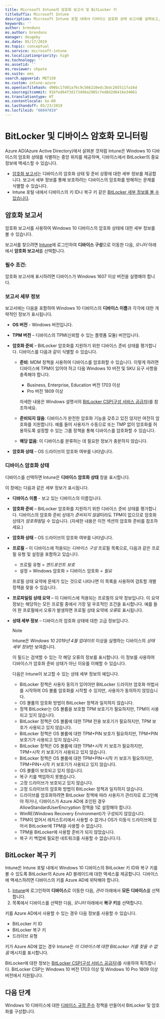 ```yaml
---
title: Microsoft Intune의 암호화 보고서 및 BitLocker 키
titleSuffix: Microsoft Intune
description: Microsoft Intune 포털 내에서 디바이스 암호화 상태 보고서를 살펴보고, BitLocker 복구 키에 액세스할 수 있습니다.
keywords: ''
author: brenduns
ms.author: brenduns
manager: dougeby
ms.date: 05/17/2019
ms.topic: conceptual
ms.service: microsoft-intune
ms.localizationpriority: high
ms.technology: ''
ms.assetid: ''
ms.reviewer: shpate
ms.suite: ems
search.appverid: MET150
ms.custom: intune-azure
ms.openlocfilehash: d90bc17d01a76c9c566210edc3bdc265511fa16d
ms.sourcegitcommit: 916fed64f3d173498a2905c7ed8d2d6416e34061
ms.translationtype: HT
ms.contentlocale: ko-KR
ms.lasthandoff: 05/23/2019
ms.locfileid: "66047819"
---
```

# <a name="monitor-bitlocker-and-device-encryption"></a>BitLocker 및 디바이스 암호화 모니터링  
Azure AD(Azure Active Directory)에서 살펴본 것처럼 Intune은 Windows 10 디바이스의 암호화 상태를 식별하는 중앙 위치를 제공하며, 디바이스에서 BitLocker의 중요 정보에 액세스할 수 있습니다.  

- [암호화 보고서](#encryption-report)는 디바이스의 암호화 상태 및 준비 상황에 대한 세부 정보를 제공합니다. 보고서 세부 정보를 통해 보호하려는 디바이스의 암호화를 방해하는 문제를 식별할 수 있습니다.  
- Intune 포털 내에서 디바이스의 키 ID나 복구 키 같은 [BitLocker 세부 정보를 볼 수 있습니다](#bitlocker-recovery-keys).  

## <a name="encryption-report"></a>암호화 보고서
암호화 보고서를 사용하여 Windows 10 디바이스의 암호화 상태에 대한 세부 정보를 볼 수 있습니다.  

보고서를 찾으려면 [Intune](https://aka.ms/intuneportal)에 로그인하여 **디바이스 구성**으로 이동한 다음, *모니터* 아래에서 **암호화 보고서**를 선택합니다.  

### <a name="prerequisites"></a>필수 조건:
암호화 보고서에 표시하려면 디바이스가 Windows 1607 이상 버전을 실행해야 합니다.  

### <a name="report-details"></a>보고서 세부 정보
보고서에는 다음을 포함하여 Windows 10 디바이스의 **디바이스 이름**과 각각에 대한 개략적인 정보가 표시됩니다.  
- **OS 버전** - Windows 버전입니다.  
- **TPM 버전** – 디바이스의 TPM(신뢰할 수 있는 플랫폼 모듈) 버전입니다.  
- **암호화 준비** – BitLocker 암호화를 지원하기 위한 디바이스 준비 상태를 평가합니다. 디바이스를 다음과 같이 식별할 수 있습니다.
  - **준비**: MDM 정책을 사용하여 디바이스를 암호화할 수 있습니다. 이렇게 하려면 디바이스에 TPM이 있어야 하고 다음 Windows 10 버전 및 SKU 요구 사항을 충족해야 합니다.
    - Business, Enterprise, Education 버전 1703 이상
    - Pro 버전 1809 이상  
  
    자세한 내용은 Windows 설명서의 [BitLocker CSP(구성 서비스 공급자)](https://docs.microsoft.com/windows/client-management/mdm/bitlocker-csp)를 참조하세요.  

  - **준비되지 않음**: 디바이스가 완전한 암호화 기능을 갖추고 있진 않지만 여전히 암호화를 지원합니다. 예를 들어 사용자가 수동으로 또는 TMP 없이 암호화를 허용하도록 설정할 수 있는 그룹 정책을 통해 디바이스를 암호화할 수 있습니다.
  - **해당 없음**: 이 디바이스를 분류하는 데 필요한 정보가 충분하지 않습니다.  

- **암호화 상태** – OS 드라이브의 암호화 여부를 나타냅니다.  


### <a name="device-encryption-status"></a>디바이스 암호화 상태
디바이스를 선택하면 Intune은 **디바이스 암호화 상태** 창을 표시합니다.

이 창에는 다음과 같은 세부 정보가 표시됩니다.  
- **디바이스 이름** - 보고 있는 디바이스의 이름입니다.  
- **암호화 준비** – BitLocker 암호화를 지원하기 위한 디바이스 준비 상태를 평가합니다. 디바이스의 암호화 준비 상태가 *준비되지 않음*이라도 TPM이 없으므로 암호화 상태가 *암호화됨*일 수 있습니다. (자세한 내용은 이전 섹션의 암호화 준비를 참조하세요.)
- **암호화 상태** – OS 드라이브의 암호화 여부를 나타냅니다.  
- **프로필** – 이 디바이스에 적용되는 *디바이스 구성* 프로필 목록으로, 다음과 같은 프로필 유형 및 설정을 포함하고 있습니다.  
  - 프로필 유형 = *엔드포인트 보호*  
  - 설정 > Windows 암호화 > 디바이스 암호화 = *필요*  

  프로필 상태 요약에 문제가 있는 것으로 나타나면 이 목록을 사용하여 검토할 개별 정책을 찾을 수 있습니다.  

- **프로파일링 상태 요약** – 이 디바이스에 적용되는 프로필의 요약 정보입니다. 이 요약 정보는 해당하는 모든 프로필 중에서 가장 덜 우호적인 조건을 표시합니다. 예를 들어 한 프로필에서 오류가 발생하면 프로필 상태 요약에 *오류*로 표시됩니다.  
- **상태 세부 정보** – 디바이스의 암호화 상태에 대한 고급 정보입니다. 
  > [!NOTE]  
  > Intune은 *Windows 10 2019년 4월 업데이트* 이상을 실행하는 디바이스의 *상태 세부 정보*만 보여줍니다.
  
  이 필드는 검색할 수 있는 각 해당 오류의 정보를 표시합니다. 이 정보를 사용하여 디바이스가 암호화 준비 상태가 아닌 이유를 이해할 수 있습니다.  

  다음은 Intune이 보고할 수 있는 상태 세부 정보의 예입니다.  

   - BitLocker 정책은 사용자 동의가 있어야만 BitLocker 드라이브 암호화 마법사를 시작하여 OS 볼륨 암호화를 시작할 수 있지만, 사용자가 동의하지 않았습니다.  
   - OS 볼륨의 암호화 방법이 BitLocker 정책과 일치하지 않습니다.  
   - 정책 BitLocker는 OS 볼륨을 보호할 TPM 보호기가 필요하지만, TPM이 사용되고 있지 않습니다.  
   - BitLocker 정책은 OS 볼륨에 대한 TPM 전용 보호기가 필요하지만, TPM 보호가 사용되고 있지 않습니다.  
   - BitLocker 정책은 OS 볼륨에 대한 TPM+PIN 보호가 필요하지만, TPM+PIN 보호기가 사용되고 있지 않습니다.  
   - BitLocker 정책은 OS 볼륨에 대한 TPM+시작 키 보호가 필요하지만, TPM+시작 키 보호기가 사용되고 있지 않습니다.  
   - BitLocker 정책은 OS 볼륨에 대한 TPM+PIN+시작 키 보호가 필요하지만, TPM+PIN+시작 키 보호기가 사용되고 있지 않습니다.  
   - OS 볼륨이 보호되고 있지 않습니다.  
   - 복구 키를 백업하지 못했습니다.  
   - 고정 드라이브가 보호되고 있지 않습니다.  
   - 고정 드라이브의 암호화 방법이 BitLocker 정책과 일치하지 않습니다.  
   - 드라이브를 암호화하려면 BitLocker 정책에 따라 사용자가 관리자로 로그인해야 하거나, 디바이스가 Azure AD에 조인된 경우 AllowStandardUserEncryption 정책을 1로 설정해야 합니다.  
   - WinRE(Windows Recovery Environment)가 구성되지 않았습니다.  
   - TPM이 없어서 레지스트리에서 사용할 수 없거나 OS가 이동식 드라이브에 있어서 BitLocker에 TPM을 사용할 수 없습니다.  
   - TPM을 BitLocker에 사용할 준비가 되지 않았습니다.  
   - 복구 키 백업에 필요한 네트워크를 사용할 수 없습니다.다.  

## <a name="bitlocker-recovery-keys"></a>BitLocker 복구 키
Intune은 Intune 포털 내에서 Windows 10 디바이스의 BitLocker 키 ID와 복구 키를 볼 수 있도록 BitLocker의 Azure AD 블레이드에 대한 액세스를 제공합니다.  디바이스에 액세스하려면 디바이스의 키를 Azure AD에 위탁해야 합니다. 
1. [Intune](https://aka.ms/intuneportal)에 로그인하여 **디바이스**로 이동한 다음, *관리* 아래에서 **모든 디바이스**를 선택합니다.
2. 목록에서 디바이스를 선택한 다음, *모니터* 아래에서 **복구 키**를 선택합니다.  
  
키를 Azure AD에서 사용할 수 있는 경우 다음 정보를 사용할 수 있습니다.
- BitLocker 키 ID
- BitLocker 복구 키
- 드라이브 유형  

키가 Azure AD에 없는 경우 Intune은 *이 디바이스에 대한 BitLocker 키를 찾을 수 없음* 메시지를 표시합니다.  

BitLocker에 대한 정보는 [BitLocker CSP(구성 서비스 공급자)](https://docs.microsoft.com/windows/client-management/mdm/bitlocker-csp)를 사용하여 획득합니다. BitLocker CSP는 Windows 10 버전 1703 이상 및 Windows 10 Pro 1809 이상 버전에서 지원됩니다. 

## <a name="next-steps"></a>다음 단계
Windows 10 디바이스에 대한 [디바이스 규정 준수](compliance-policy-create-windows.md) 정책을 만들어서 BitLocker 및 암호화를 구성합니다.
